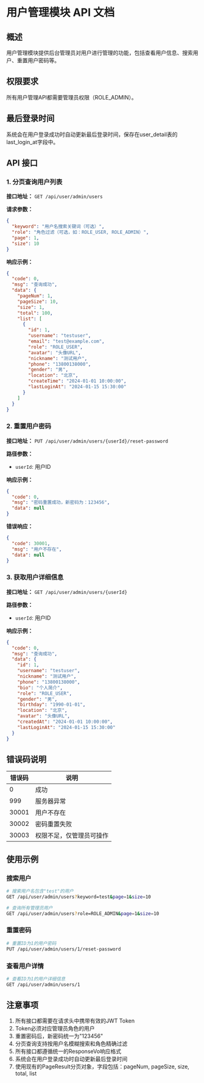 # 用户管理模块 API 文档

## 概述
用户管理模块提供后台管理员对用户进行管理的功能，包括查看用户信息、搜索用户、重置用户密码等。

## 权限要求
所有用户管理API都需要管理员权限（ROLE_ADMIN）。

## 最后登录时间
系统会在用户登录成功时自动更新最后登录时间，保存在user_detail表的last_login_at字段中。

## API 接口

### 1. 分页查询用户列表

**接口地址：** `GET /api/user/admin/users`

**请求参数：**
```json
{
  "keyword": "用户名搜索关键词（可选）",
  "role": "角色过滤（可选，如：ROLE_USER, ROLE_ADMIN）",
  "page": 1,
  "size": 10
}
```

**响应示例：**
```json
{
  "code": 0,
  "msg": "查询成功",
  "data": {
    "pageNum": 1,
    "pageSize": 10,
    "size": 1,
    "total": 100,
    "list": [
      {
        "id": 1,
        "username": "testuser",
        "email": "test@example.com",
        "role": "ROLE_USER",
        "avatar": "头像URL",
        "nickname": "测试用户",
        "phone": "13800138000",
        "gender": "男",
        "location": "北京",
        "createTime": "2024-01-01 10:00:00",
        "lastLoginAt": "2024-01-15 15:30:00"
      }
    ]
  }
}
```

### 2. 重置用户密码

**接口地址：** `PUT /api/user/admin/users/{userId}/reset-password`

**路径参数：**
- `userId`: 用户ID

**响应示例：**
```json
{
  "code": 0,
  "msg": "密码重置成功，新密码为：123456",
  "data": null
}
```

**错误响应：**
```json
{
  "code": 30001,
  "msg": "用户不存在",
  "data": null
}
```

### 3. 获取用户详细信息

**接口地址：** `GET /api/user/admin/users/{userId}`

**路径参数：**
- `userId`: 用户ID

**响应示例：**
```json
{
  "code": 0,
  "msg": "查询成功",
  "data": {
    "id": 1,
    "username": "testuser",
    "nickname": "测试用户",
    "phone": "13800138000",
    "bio": "个人简介",
    "role": "ROLE_USER",
    "gender": "男",
    "birthday": "1990-01-01",
    "location": "北京",
    "avatar": "头像URL",
    "createdAt": "2024-01-01 10:00:00",
    "lastLoginAt": "2024-01-15 15:30:00"
  }
}
```

## 错误码说明

| 错误码 | 说明 |
|--------|------|
| 0 | 成功 |
| 999 | 服务器异常 |
| 30001 | 用户不存在 |
| 30002 | 密码重置失败 |
| 30003 | 权限不足，仅管理员可操作 |

## 使用示例

### 搜索用户
```bash
# 搜索用户名包含"test"的用户
GET /api/user/admin/users?keyword=test&page=1&size=10

# 查询所有管理员用户
GET /api/user/admin/users?role=ROLE_ADMIN&page=1&size=10
```

### 重置密码
```bash
# 重置ID为1的用户密码
PUT /api/user/admin/users/1/reset-password
```

### 查看用户详情
```bash
# 查看ID为1的用户详细信息
GET /api/user/admin/users/1
```

## 注意事项

1. 所有接口都需要在请求头中携带有效的JWT Token
2. Token必须对应管理员角色的用户
3. 重置密码后，新密码统一为"123456"
4. 分页查询支持按用户名模糊搜索和角色精确过滤
5. 所有接口都遵循统一的ResponseVo响应格式
6. 系统会在用户登录成功时自动更新最后登录时间
7. 使用现有的PageResult分页对象，字段包括：pageNum, pageSize, size, total, list 